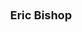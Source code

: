 ---
layout: page
title: <font size =4 >  Eric Bishop </font>
description: Fall 2021
img: assets/img/members/EricBishop.jpeg
importance: 3
category: Undergraduate Students Alumni
redirect: https://www.ericbishop.net
---